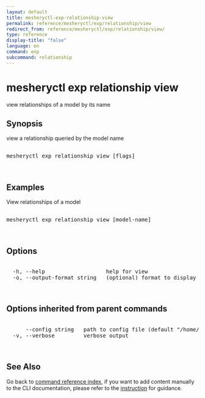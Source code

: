 ```yaml
---
layout: default
title: mesheryctl-exp-relationship-view
permalink: reference/mesheryctl/exp/relationship/view
redirect_from: reference/mesheryctl/exp/relationship/view/
type: reference
display-title: "false"
language: en
command: exp
subcommand: relationship
---
```


# mesheryctl exp relationship view

view relationships of a model by its name

## Synopsis

view a relationship queried by the model name
<pre class='codeblock-pre'>
<div class='codeblock'>
mesheryctl exp relationship view [flags]

</div>
</pre> 

## Examples

View relationships of a model
<pre class='codeblock-pre'>
<div class='codeblock'>
mesheryctl exp relationship view [model-name]

</div>
</pre> 

## Options

<pre class='codeblock-pre'>
<div class='codeblock'>
  -h, --help                   help for view
  -o, --output-format string   (optional) format to display in [json| yaml] (default "yaml")

</div>
</pre>

## Options inherited from parent commands

<pre class='codeblock-pre'>
<div class='codeblock'>
      --config string   path to config file (default "/home/runner/.meshery/config.yaml")
  -v, --verbose         verbose output

</div>
</pre>

## See Also

Go back to [command reference index](/reference/mesheryctl/), if you want to add content manually to the CLI documentation, please refer to the [instruction](/project/contributing/contributing-cli#preserving-manually-added-documentation) for guidance.
